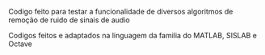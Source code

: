 Codigo feito para testar a funcionalidade de diversos algoritmos de remoção de ruido de sinais de audio

Codigos feitos e adaptados na linguagem da familia do MATLAB, SISLAB e Octave
